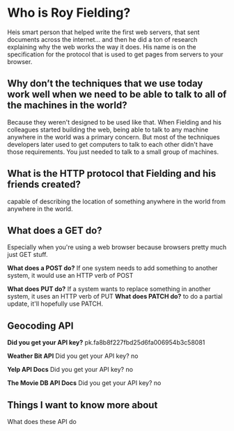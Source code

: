 
# Who is Roy Fielding?

Heis smart person that helped write the first web servers, that sent documents across the internet… and then he did a ton of research explaining why the web works the way it does. His name is on the specification for the protocol that is used to get pages from servers to your browser.

## Why don’t the techniques that we use today work well when we need to be able to talk to all of the machines in the world?

Because they weren't designed to be used like that. When Fielding and his colleagues started building the web, being able to talk to any machine anywhere in the world was a primary concern. But most of the techniques developers later used to get computers to talk to each other didn't have those requirements. You just needed to talk to a small group of machines.

## What is the HTTP protocol that Fielding and his friends created?

 capable of describing the location of something anywhere in the world from anywhere in the world.

## What does a GET do?

Especially when you're using a web browser because browsers pretty much just GET stuff.

**What does a POST do?** If one system needs to add something to another system, it would use an HTTP verb of POST

**What does PUT do?** If a system wants to replace something in another system, it uses an HTTP verb of PUT
**What does PATCH do?** to do a partial update, it'll hopefully use PATCH.

## Geocoding API

**Did you get your API key?**
pk.fa8b8f227fbd25d6fa006954b3c58081

**Weather Bit API**
Did you get your API key? no

**Yelp API Docs**
Did you get your API key? no

**The Movie DB API Docs**
Did you get your API key? no

## Things I want to know more about

What does these API do
